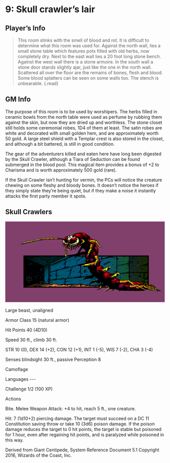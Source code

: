 # 9: Skull crawler’s lair

## Player’s Info

> This room stinks with the smell of blood and rot. It is difficult to determine what this room was used for. Against the north wall, lies a small stone table which features pots filled with old herbs, now completely dry. Next to the east wall lies a 20 foot long stone bench. Against the west wall there is a stone armoire. In the south wall a stone door stands slightly ajar, just like the one in the north wall.
Scattered all over the floor are the remains of bones, flesh and blood. Some blood splatters can be seen on some walls too. The stench is unbearable. {.read}

## GM Info

The purpose of this room is to be used by worshipers. The herbs filled in ceramic bowls from the north table were used as perfume by rubbing them against the skin, but now they are dried up and worthless. The stone closet still holds some ceremonial robes, 1D4 of them at least. The satin robes are white and decorated with small golden hem, and are approximately worth 50 gold. A large steel shield with a Templar crest is also stored in the closet, and although a bit battered, is still in good condition.

The gear of the adventurers killed and eaten here have long been digested by the Skull Crawler, although a Tiara of Seduction can be found submerged in the blood pool. This magical item provides a bonus of +2 to Charisma and is worth approximately 500 gold (rare).

If the Skull Crawler isn’t hunting for vermin, the PCs will notice the creature chewing on some fleshy and bloody bones. It doesn’t notice the heroes if they simply state they’re being quiet, but if they make a noise it instantly attacks the first party member it spots.

## Skull Crawlers

![Skull Crawler](/Images\Copy_of_Bone_Crawler1a.png)

Large beast, unaligned

Armor Class 15 (natural armor)

Hit Points 40 (4D10)

Speed 30 ft., climb 30 ft.

STR 10 (0), DEX 14 (+2), CON 12 (+1), INT 1 (-5), WIS 7 (-2), CHA 3 (-4)

Senses blindsight 30 ft., passive Perception 8

Camoflage

Languages ---

Challenge 1/2 (100 XP)

Actions

Bite. Melee Weapon Attack: +4 to hit, reach 5 ft., one creature.

Hit: 7 (1d10+2) piercing damage. The target must succeed on a DC 11 Constitution saving throw or take 10 (3d6) poison damage. If the poison damage reduces the target to 0 hit points, the target is stable but poisoned for 1 hour, even after regaining hit points, and is paralyzed while poisoned in this way.

Derived from Giant Centipede, System Reference Document 5.1 Copyright 2016, Wizards of the Coast, Inc.
